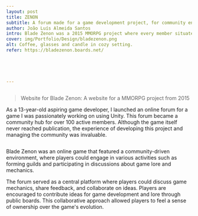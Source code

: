 ```yaml
---
layout: post
title: ZENON
subtitle: A forum made for a game development project, for community engagement.
author: João Luís Almeida Santos
intro: Blade Zenon was a 2015 MMORPG project where every member situated within the website participated by sharing their ideas and designs, which were integrated into the game.
cover: img/Portfolio/Design/bladezenon.png
alt: Coffee, glasses and candle in cozy setting.
refer: https://bladezenon.boards.net/





---
```

<style>.post-parallax {
	width: 100%;
	height: 60vh;
	overflow: hidden;
  	background-repeat: no-repeat;
	background-attachment: fixed;
	background-position: center;">
}
</style>

<div class="post-parallax" style="
	background-image: url('https://i.imgur.com/N6e0iGa.png');"

</div>


> Website for Blade Zenon: A website for a MMORPG project from 2015

As a 13-year-old aspiring game developer, I launched an online forum for a game I was passionately working on using Unity. This forum became a community hub for over 100 active members. Although the game itself never reached publication, the experience of developing this project and managing the community was invaluable.

<div class="post-parallax" style="
	background-image: url('https://i.imgur.com/1ayvgvp.png');"

</div>

Blade Zenon was an online game that featured a community-driven environment, where players could engage in various activities such as forming guilds and participating in discussions about game lore and mechanics.

The forum served as a central platform where players could discuss game mechanics, share feedback, and collaborate on ideas.
Players are encouraged to contribute ideas for game development and lore through public boards. This collaborative approach allowed players to feel a sense of ownership over the game's evolution.




<div class="post-parallax" style="
	background-image: url('https://i.imgur.com/xQnrPVI.png');"
	
</div>
